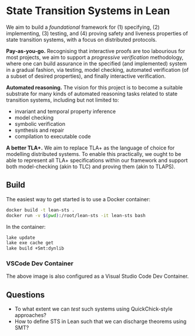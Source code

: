 # State Transition Systems in Lean

We aim to build a _foundational_ framework for (1) specifying, (2) implementing,
(3) testing, and (4) proving safety and liveness properties of state transition
systems, with a focus on distributed protocols.

**Pay-as-you-go.** Recognising that interactive proofs are too labourious for
most projects, we aim to support a _progressive verification_ methodology, where
one can build assurance in the specified (and implemented) system in a gradual
fashion, via testing, model checking, automated verification (of a subset of
desired properties), and finally interactive verification.

**Automated reasoning.** The vision for this project is to become a suitable
substrate for many kinds of automated reasoning tasks related to state
transition systems, including but not limited to:

- invariant and temporal property inference
- model checking
- symbolic verification
- synthesis and repair
- compilation to executable code

**A better TLA+.** We aim to replace TLA+ as the language of choice for
modelling distributed systems. To enable this practically, we ought to be able
to represent all TLA+ specifications within our framework and support both
model-checking (akin to TLC) and proving them (akin to TLAPS).

## Build

The easiest way to get started is to use a Docker container:

```bash
docker build -t lean-sts .
docker run -v $(pwd):/root/lean-sts -it lean-sts bash
```

In the container:

```bash
lake update
lake exe cache get
lake build +Smt:dynlib
```

### VSCode Dev Container

The above image is also configured as a Visual Studio Code Dev Container.

## Questions

- To what extent we can _test_ such systems using QuickChick-style approaches?
- How to define STS in Lean such that we can discharge theorems using SMT?
